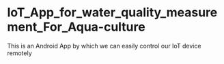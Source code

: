 # IoT_App_for_water_quality_measurement_For_Aqua-culture
This is an Android App by which we can easily control our IoT device remotely 
